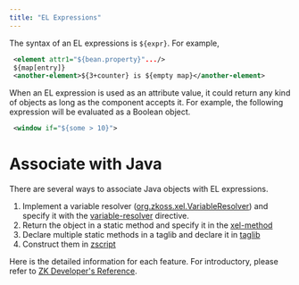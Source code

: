 ```yaml
---
title: "EL Expressions"
---
```


The syntax of an EL expressions is `${expr}`. For example,

```xml
 <element attr1="${bean.property}".../>
 ${map[entry]}
 <another-element>${3+counter} is ${empty map}</another-element>
```

When an EL expression is used as an attribute value, it could return any
kind of objects as long as the component accepts it. For example, the
following expression will be evaluated as a Boolean object.

```xml
 <window if="${some > 10}">
```

# Associate with Java

There are several ways to associate Java objects with EL expressions.

1.  Implement a variable resolver
    ([org.zkoss.xel.VariableResolver](https://www.zkoss.org/javadoc/latest/zk/org/zkoss/xel/VariableResolver.html))
    and specify it with the
    [variable-resolver](/zuml_ref/variable_resolver)
    directive.
2.  Return the object in a static method and specify it in the
    [xel-method](/zuml_ref/xel_method)
3.  Declare multiple static methods in a taglib and declare it in
    [taglib](/zuml_ref/taglib)
4.  Construct them in
    [zscript](/zuml_ref/zscript)

Here is the detailed information for each feature. For introductory,
please refer to [ZK Developer's Reference]({{site.baseurl}}/zk_dev_ref/ui_composing/el_expressions).


